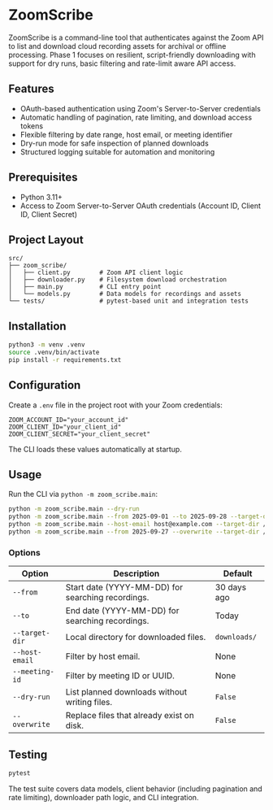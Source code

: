 # ZoomScribe

ZoomScribe is a command-line tool that authenticates against the Zoom API to list and download cloud recording assets for archival or offline processing. Phase 1 focuses on resilient, script-friendly downloading with support for dry runs, basic filtering and rate-limit aware API access.

## Features
- OAuth-based authentication using Zoom's Server-to-Server credentials
- Automatic handling of pagination, rate limiting, and download access tokens
- Flexible filtering by date range, host email, or meeting identifier
- Dry-run mode for safe inspection of planned downloads
- Structured logging suitable for automation and monitoring

## Prerequisites
- Python 3.11+
- Access to Zoom Server-to-Server OAuth credentials (Account ID, Client ID, Client Secret)

## Project Layout
```
src/
├── zoom_scribe/
│   ├── client.py        # Zoom API client logic
│   ├── downloader.py    # Filesystem download orchestration
│   ├── main.py          # CLI entry point
│   └── models.py        # Data models for recordings and assets
└── tests/               # pytest-based unit and integration tests
```

## Installation
```bash
python3 -m venv .venv
source .venv/bin/activate
pip install -r requirements.txt
```

## Configuration
Create a `.env` file in the project root with your Zoom credentials:
```env
ZOOM_ACCOUNT_ID="your_account_id"
ZOOM_CLIENT_ID="your_client_id"
ZOOM_CLIENT_SECRET="your_client_secret"
```
The CLI loads these values automatically at startup.

## Usage
Run the CLI via `python -m zoom_scribe.main`:
```bash
python -m zoom_scribe.main --dry-run
python -m zoom_scribe.main --from 2025-09-01 --to 2025-09-28 --target-dir /path/to/downloads
python -m zoom_scribe.main --host-email host@example.com --target-dir /path/to/downloads
python -m zoom_scribe.main --from 2025-09-27 --overwrite --target-dir /path/to/downloads
```

### Options
| Option | Description | Default |
| --- | --- | --- |
| `--from` | Start date (YYYY-MM-DD) for searching recordings. | 30 days ago |
| `--to` | End date (YYYY-MM-DD) for searching recordings. | Today |
| `--target-dir` | Local directory for downloaded files. | `downloads/` |
| `--host-email` | Filter by host email. | None |
| `--meeting-id` | Filter by meeting ID or UUID. | None |
| `--dry-run` | List planned downloads without writing files. | `False` |
| `--overwrite` | Replace files that already exist on disk. | `False` |

## Testing
```bash
pytest
```

The test suite covers data models, client behavior (including pagination and rate limiting), downloader path logic, and CLI integration.
